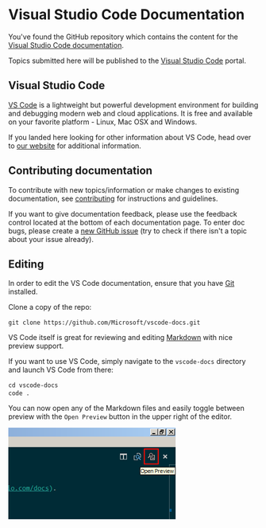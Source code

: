 # Visual Studio Code Documentation

You've found the GitHub repository which contains the content for the [Visual Studio Code documentation](https://code.visualstudio.com/docs).

Topics submitted here will be published to the [Visual Studio Code](https://code.visualstudio.com) portal.

## Visual Studio Code

[VS Code](https://code.visualstudio.com/) is a lightweight but powerful development environment for building and debugging modern web and cloud applications.  It is free and available on your favorite platform - Linux, Mac OSX and Windows.

If you landed here looking for other information about VS Code, head over to [our website](https://code.visualstudio.com) for additional information.

## Contributing documentation

To contribute with new topics/information or make changes to existing documentation, see [contributing](https://github.com/Microsoft/vscode-docs/blob/master/CONTRIBUTING.md) for instructions and guidelines.

If you want to give documentation feedback, please use the feedback control located at the bottom of each documentation page. To enter doc bugs, please create a [new GitHub issue](https://github.com/Microsoft/vscode-docs/issues) (try to check if there isn't a topic about your issue already).

## Editing

In order to edit the VS Code documentation, ensure that you have [Git](http://git-scm.com/downloads) installed.

Clone a copy of the repo:

```
git clone https://github.com/Microsoft/vscode-docs.git
```

VS Code itself is great for reviewing and editing [Markdown](https://code.visualstudio.com/docs/languages/markdown) with nice preview support.

If you want to use VS Code, simply navigate to the `vscode-docs` directory and launch VS Code from there:

```
cd vscode-docs
code .
```
You can now open any of the Markdown files and easily toggle between preview with the `Open Preview` button in the upper right of the editor. 

![Markdown Preview Button](images/MDPreviewButton.png)